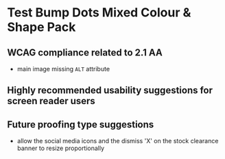 # Test Bump Dots Mixed Colour & Shape Pack
## WCAG compliance related to 2.1 AA
- main image missing `ALT` attribute
## Highly recommended usability suggestions for screen reader users
## Future proofing type suggestions
- allow the social media icons and the dismiss 'X' on the stock clearance banner to resize proportionally
